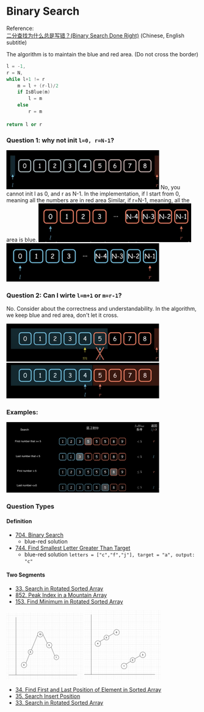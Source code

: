 # Binary Search

Reference:    
[二分查找为什么总是写错？(Binary Search Done Right)](https://www.youtube.com/watch?v=JuDAqNyTG4g&t=759s)
(Chinese, English subtitle)


The algorithm is to maintain the blue and red area.
(Do not cross the border)

```cpp
l = -1,
r = N,
while l+1 != r 
    m = l + (r-l)/2
    if IsBlue(m)         
        l = m
    else                
        r = m

return l or r                
```

### Question 1: why not init `l=0, r=N-1`? 
<img src="../../../images/1.png" width="400">
No, you cannot init l as 0, and r as N-1. 
In the implementation, if l start from 0, meaning all the numbers are in red area
Similar, if r=N-1, meaning, all the area is blue. 

<img src="../../../images/3.png" width="400">
<img src="../../../images/4.png" width="400">

### Question 2: Can I wirte `l=m+1` or `m=r-1`?
No. Consider about the correctness and understandability. 
In the algorithm, we keep blue and red area, don't let it cross. 

<img src="../../../images/5.png" width="400">
<img src="../../../images/2.png" width="400">


### Examples:
<img src="../../../images/6.png" width="400">

### Question Types
#### Definition
* [704. Binary Search](https://leetcode.com/problems/binary-search/)       
  * blue-red solution
* [744. Find Smallest Letter Greater Than Target](https://leetcode.com/problems/find-smallest-letter-greater-than-target/)    
  * blue-red solution
`letters = ["c","f","j"], target = "a", output: "c"`

#### Two Segments
* [33. Search in Rotated Sorted Array](https://leetcode.com/problems/search-in-rotated-sorted-array/)        
* [852. Peak Index in a Mountain Array](https://leetcode.com/problems/peak-index-in-a-mountain-array/)     
* [153. Find Minimum in Rotated Sorted Array](https://leetcode.com/problems/find-minimum-in-rotated-sorted-array/)

<img src="../../../images/7.png" width="200">  <img src="../../../images/8.png" width="200">

* [34. Find First and Last Position of Element in Sorted Array](https://leetcode.com/problems/find-first-and-last-position-of-element-in-sorted-array/)    
* [35. Search Insert Position](https://leetcode.com/problems/search-insert-position/)    
* [33. Search in Rotated Sorted Array](https://leetcode.com/problems/search-in-rotated-sorted-array/)      

